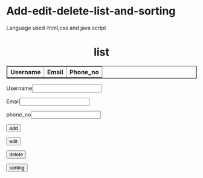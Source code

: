 # Add-edit-delete-list-and-sorting
Language used-html,css and java script

<html>
 
<head>
 
<link rel="stylesheet" href="https://maxcdn.bootstrapcdn.com/bootstrap/4.5.2/css/bootstrap.min.css">
 
</head>
 
<body>
 
<div class="container jumbotron jumbtron-fuild mt-5 w-5">
 
<div class="bg-primary">
 
<table id="table" border="2">

<h1 class="text-dark" style="text-align:center">list</h1>
 
<tr>

 

<th>Username</th>
 
<th>Email</th>
 
<th>Phone_no</th>
 
 
 
</tr>
 
</table>

 

 
 
</div>

 

<div class="container ">
 
<form action="#">
 
 
 
Username<input type="text" id="uname" class="form-control" ><br>
 
Email<input type="email" id="email" class="form-control" ><br>
 
phone_no<input type="numbers" id="num" class="form-control" ><br>

 

<button onclick="addTable()" class="btn btn-primary">add</button>
 
<button onclick="editElement()" class="btn btn-info">edit</button>
 
<button onclick="removesRow()" class="btn btn-danger">delete</button>

<button onclick="disp()" class="btn btn-dark">sorting</button>

 
 
</form>
 
</div>

 

</div>
 
<script>
 
var rIndex,
 
table =document.getElementById("table")
 
function checkEmptyInput()
 
{
 
var isEmpty=true,
 
uname=document.getElementById("uname").value;
 
email=document.getElementById("email").value;
 
num=document.getElementById("num").value;
 
if (uname=="")
 
{
 
alert("Username can't be empty");
 
isEmpty = true;
 
}
 
else if (email=="")
 
{
 
alert("email can't be empty");
 
isEmpty = true;
 
}
 
else if (num=="")
 
{
 
alert("num can't be empty");
 
isEmpty = true;
 
}
 
return isEmpty;
 
}
 
function addTable()
 
{
 
if(!checkEmptyInput()){}
 
var table=document.getElementById("table");
 
var newRow= table.insertRow(table.length);
 
cell1=newRow.insertCell(0);
 
cell2=newRow.insertCell(1);
 
cell3=newRow.insertCell(2);
 
 
 
uname=document.getElementById("uname").value;
 
email=document.getElementById("email").value;
 
num=document.getElementById("num").value;
 
 
 
cell1.innerHTML=uname;
 
cell2.innerHTML=email;
 
cell3.innerHTML=num;
 
 

selectRowToInput();

 
 
}


 
function selectRowToInput()
 
{
 
 
 
for(var i=1; i<table.rows.length; i++)
 
{
 
table.rows[i].onclick = function()
 
{
 
rIndex=this.rowIndex;
 
 
 
document.getElementById("uname").value=this.cells[0].innerHTML;
 
document.getElementById("email").value=this.cells[1].innerHTML;
 
document.getElementById("num").value=this.cells[2].innerHTML;


 
 
 
};
 
}
 
 
 
}
 
var uname =document.getElementById("uname").value;
 
email =document.getElementById("email").value;
 
num =document.getElementById("num").value;

 

table.rows[rIndex].cells[0].innerHTML=uname;
 
table.rows[rIndex].cells[1].innerHTML=email;
 
table.rows[rIndex].cells[2].innerHTML=num;

 
 
function removesRow()
 
{
 
table.deleteRow(rIndex);
 
document.getElementById("uname").value="";
 
document.getElementById("email").value="";
 
document.getElementById("num").value="";
 
}

function disp() {

var table, rows, switching, i, x, y, shouldSwitch;

table = document.getElementById("table");

switching = true;

/* Make a loop that will continue until

no switching has been done: */

while (switching) {

// Start by saying: no switching is done:

switching = false;

rows = table.rows;

/* Loop through all table rows (except the

first, which contains table headers): */

for (i = 1; i < (rows.length - 1); i++) {

// Start by saying there should be no switching:

shouldSwitch = false;

/* Get the two elements you want to compare,

one from current row and one from the next: */

x = rows[i].getElementsByTagName("TD")[0];

y = rows[i + 1].getElementsByTagName("TD")[0];

// Check if the two rows should switch place:

if (x.innerHTML.toLowerCase() > y.innerHTML.toLowerCase()) {

// If so, mark as a switch and break the loop:

shouldSwitch = true;

break;

}

}

if (shouldSwitch) {

/* If a switch has been marked, make the switch

and mark that a switch has been done: */

rows[i].parentNode.insertBefore(rows[i + 1], rows[i]);

switching = true;

}

}

}

 
 
 
 
 
 
 
 
 
 
</script>

 

 
 
</body>

 

</html>

